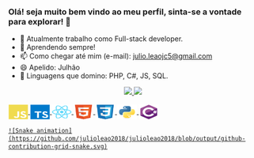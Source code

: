 ### Olá! seja muito bem vindo ao meu perfil, sinta-se a vontade para explorar! 👋

- 🔭 Atualmente trabalho como Full-stack developer.
- 🌱 Aprendendo sempre!
- 📫 Como chegar até mim (e-mail): julio.leaojc5@gmail.com
- 😄 Apelido: Julhão
- 🌹  Linguagens que domino: PHP, C#, JS, SQL. 

<div align="center">
  <a href="https://github.com/julioleao2018">
  <img height="180em" src="https://github-readme-stats.vercel.app/api?username=julioleao2018&show_icons=true&theme=dracula&include_all_commits=true&count_private=true"/>
  <img height="180em" src="https://github-readme-stats.vercel.app/api/top-langs/?username=julioleao2018&layout=compact&langs_count=7&theme=dracula"/>
</div>
<div style="display: inline_block"><br>
  <img align="center" alt="Julio-Js" height="30" width="40" src="https://raw.githubusercontent.com/devicons/devicon/master/icons/javascript/javascript-plain.svg">
  <img align="center" alt="Julio-Ts" height="30" width="40" src="https://raw.githubusercontent.com/devicons/devicon/master/icons/typescript/typescript-plain.svg">
  <img align="center" alt="Julio-React" height="30" width="40" src="https://raw.githubusercontent.com/devicons/devicon/master/icons/react/react-original.svg">
  <img align="center" alt="Julio-HTML" height="30" width="40" src="https://raw.githubusercontent.com/devicons/devicon/master/icons/html5/html5-original.svg">
  <img align="center" alt="Julio-CSS" height="30" width="40" src="https://raw.githubusercontent.com/devicons/devicon/master/icons/css3/css3-original.svg">
  <img align="center" alt="Julio-Python" height="30" width="40" src="https://raw.githubusercontent.com/devicons/devicon/master/icons/python/python-original.svg">
  <img align="center" alt="Julio-Csharp" height="30" width="40" src="https://raw.githubusercontent.com/devicons/devicon/master/icons/csharp/csharp-original.svg">
</div>
  
  <div>
    
    
    ![Snake animation](https://github.com/julioleao2018/julioleao2018/blob/output/github-contribution-grid-snake.svg)
    
    
  </div>
